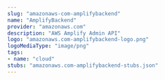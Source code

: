 ```yaml
---
slug: "amazonaws-com-amplifybackend"
name: "AmplifyBackend"
provider: "amazonaws.com"
description: "AWS Amplify Admin API"
logo: "amazonaws.com-amplifybackend-logo.png"
logoMediaType: "image/png"
tags:
- name: "cloud"
stubs: "amazonaws.com-amplifybackend-stubs.json"
---
```

